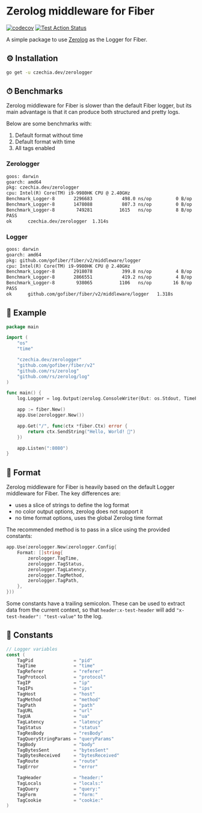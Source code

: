 # Zerolog middleware for Fiber

[![codecov](https://codecov.io/gh/stellirin/fiber-zerologger/branch/main/graph/badge.svg?token=3FRCIF5YDW)](https://codecov.io/gh/stellirin/fiber-zerologger)
[![Test Action Status](https://github.com/stellirin/fiber-zerologger/workflows/Go/badge.svg)](https://github.com/stellirin/fiber-zerologger/actions?query=workflow%3AGo)

A simple package to use [Zerolog](https://github.com/rs/zerolog) as the Logger for Fiber.

## ⚙️ Installation

```sh
go get -u czechia.dev/zerologger
```

## ⏱ Benchmarks

Zerolog middleware for Fiber is slower than the default Fiber logger, but its main advantage is that it can produce both structured and pretty logs.

Below are some benchmarks with:

1. Default format without time
1. Default format with time
1. All tags enabled

### Zerologger

```txt
goos: darwin
goarch: amd64
pkg: czechia.dev/zerologger
cpu: Intel(R) Core(TM) i9-9980HK CPU @ 2.40GHz
Benchmark_Logger-8   	 2296683	       498.0 ns/op	       0 B/op	       0 allocs/op
Benchmark_Logger-8   	 1478088	       807.3 ns/op	       0 B/op	       0 allocs/op
Benchmark_Logger-8   	  749281	      1615   ns/op	       8 B/op	       1 allocs/op
PASS
ok  	czechia.dev/zerologger	1.314s
```

### Logger

```txt
goos: darwin
goarch: amd64
pkg: github.com/gofiber/fiber/v2/middleware/logger
cpu: Intel(R) Core(TM) i9-9980HK CPU @ 2.40GHz
Benchmark_Logger-8   	 2918078	       399.8 ns/op	       4 B/op	       1 allocs/op
Benchmark_Logger-8   	 2866551	       419.2 ns/op	       4 B/op	       1 allocs/op
Benchmark_Logger-8   	  938065	      1106   ns/op	      16 B/op	       2 allocs/op
PASS
ok  	github.com/gofiber/fiber/v2/middleware/logger	1.318s
```

## 👀 Example

```go
package main

import (
	"os"
	"time"

	"czechia.dev/zerologger"
	"github.com/gofiber/fiber/v2"
	"github.com/rs/zerolog"
	"github.com/rs/zerolog/log"
)

func main() {
	log.Logger = log.Output(zerolog.ConsoleWriter{Out: os.Stdout, TimeFormat: time.RFC3339})

	app := fiber.New()
	app.Use(zerologger.New())

	app.Get("/", func(ctx *fiber.Ctx) error {
		return ctx.SendString("Hello, World! 👋")
	})

	app.Listen(":8080")
}
```

## 📝 Format

Zerolog middleware for Fiber is heavily based on the default Logger middleware for Fiber. The key differences are:

* uses a slice of strings to define the log format
* no color output options, zerolog does not support it
* no time format options, uses the global Zerolog time format

The recommended method is to pass in a slice using the provided constants:

```go
app.Use(zerologger.New(zerologger.Config{
	Format: []string{
		zerologger.TagTime,
		zerologger.TagStatus,
		zerologger.TagLatency,
		zerologger.TagMethod,
		zerologger.TagPath,
	},
}))
```

Some constants have a trailing semicolon. These can be used to extract data from the current context, so that `header:x-test-header` will add `"x-test-header": "test-value"` to the log.

## 🧬 Constants

```go
// Logger variables
const (
	TagPid               = "pid"
	TagTime              = "time"
	TagReferer           = "referer"
	TagProtocol          = "protocol"
	TagIP                = "ip"
	TagIPs               = "ips"
	TagHost              = "host"
	TagMethod            = "method"
	TagPath              = "path"
	TagURL               = "url"
	TagUA                = "ua"
	TagLatency           = "latency"
	TagStatus            = "status"
	TagResBody           = "resBody"
	TagQueryStringParams = "queryParams"
	TagBody              = "body"
	TagBytesSent         = "bytesSent"
	TagBytesReceived     = "bytesReceived"
	TagRoute             = "route"
	TagError             = "error"

	TagHeader            = "header:"
	TagLocals            = "locals:"
	TagQuery             = "query:"
	TagForm              = "form:"
	TagCookie            = "cookie:"
)
```
